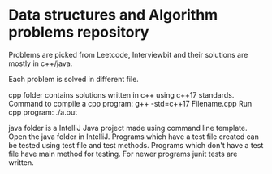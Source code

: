 # Data structures and Algorithm problems repository
Problems are picked from Leetcode, Interviewbit and their solutions are mostly in c++/java.

Each problem is solved in different file.

cpp folder contains solutions written in c++ using c++17 standards.
Command to compile a cpp program: g++ -std=c++17 Filename.cpp
Run cpp program:  ./a.out

java folder is a IntelliJ Java project made using command line template.
Open the java folder in IntelliJ.
Programs which have a test file created can be tested using test file and test methods.
Programs which don't have a test file have main method for testing.
For newer programs junit tests are written.
